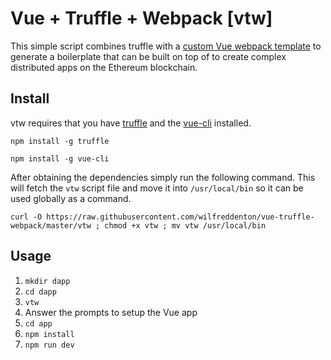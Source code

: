 # Vue + Truffle + Webpack [vtw]

This simple script combines truffle with a [custom Vue webpack template](https://github.com/wilfreddenton/vue-truffle-webpack) to generate a boilerplate that can be built on top of to create complex distributed apps on the Ethereum blockchain.

## Install

vtw requires that you have [truffle](https://github.com/trufflesuite/truffle) and the [vue-cli](https://github.com/vuejs/vue-cli) installed.

`npm install -g truffle`

`npm install -g vue-cli`

After obtaining the dependencies simply run the following command. This will fetch the `vtw` script file and move it into `/usr/local/bin` so it can be used globally as a command.

```
curl -O https://raw.githubusercontent.com/wilfreddenton/vue-truffle-webpack/master/vtw ; chmod +x vtw ; mv vtw /usr/local/bin
```

## Usage

1. `mkdir dapp`
2. `cd dapp`
3. `vtw`
4. Answer the prompts to setup the Vue app
5. `cd app`
6. `npm install`
7. `npm run dev`
